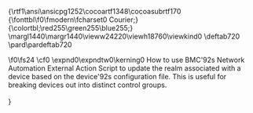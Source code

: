 {\rtf1\ansi\ansicpg1252\cocoartf1348\cocoasubrtf170
{\fonttbl\f0\fmodern\fcharset0 Courier;}
{\colortbl;\red255\green255\blue255;}
\margl1440\margr1440\vieww24220\viewh18760\viewkind0
\deftab720
\pard\pardeftab720

\f0\fs24 \cf0 \expnd0\expndtw0\kerning0
How to use BMC\'92s Network Automation External Action Script to update the realm associated with a device based on the device\'92s configuration file.  This is useful for breaking devices out into distinct control groups.\
\
}